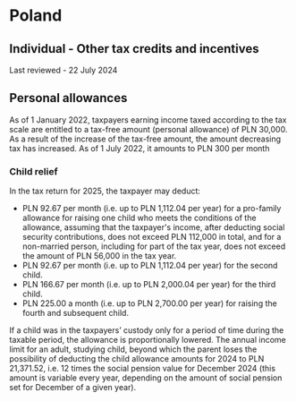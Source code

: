 # Poland
## Individual - Other tax credits and incentives
Last reviewed - 22 July 2024
## Personal allowances
As of 1 January 2022, taxpayers earning income taxed according to the tax scale are entitled to a tax-free amount (personal allowance) of PLN 30,000. 
As a result of the increase of the tax-free amount, the amount decreasing tax has increased. As of 1 July 2022, it amounts to PLN 300 per month
### Child relief
In the tax return for 2025, the taxpayer may deduct:
  * PLN 92.67 per month (i.e. up to PLN 1,112.04 per year) for a pro-family allowance for raising one child who meets the conditions of the allowance, assuming that the taxpayer's income, after deducting social security contributions, does not exceed PLN 112,000 in total, and for a non-married person, including for part of the tax year, does not exceed the amount of PLN 56,000 in the tax year.
  * PLN 92.67 per month (i.e. up to PLN 1,112.04 per year) for the second child.
  * PLN 166.67 per month (i.e. up to PLN 2,000.04 per year) for the third child.
  * PLN 225.00 a month (i.e. up to PLN 2,700.00 per year) for raising the fourth and subsequent child.


If a child was in the taxpayers’ custody only for a period of time during the taxable period, the allowance is proportionally lowered.
The annual income limit for an adult, studying child, beyond which the parent loses the possibility of deducting the child allowance amounts for 2024 to PLN 21,371.52, i.e. 12 times the social pension value for December 2024 (this amount is variable every year, depending on the amount of social pension set for December of a given year).
